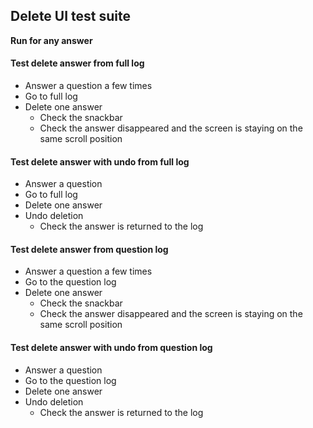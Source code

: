 ## Delete UI test suite

**Run for any answer**

#### Test delete answer from full log
- Answer a question a few times
- Go to full log
- Delete one answer
    - Check the snackbar
    - Check the answer disappeared and the screen is staying on the same scroll position

#### Test delete answer with undo from full log
- Answer a question
- Go to full log
- Delete one answer
- Undo deletion
    - Check the answer is returned to the log

#### Test delete answer from question log
- Answer a question a few times
- Go to the question log
- Delete one answer
    - Check the snackbar
    - Check the answer disappeared and the screen is staying on the same scroll position

#### Test delete answer with undo from question log
- Answer a question
- Go to the question log
- Delete one answer
- Undo deletion
    - Check the answer is returned to the log
